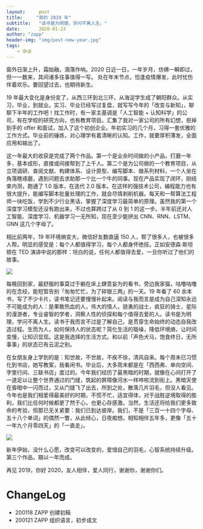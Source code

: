 ```yaml
---
layout:     post
title:     "我的 2019 年"
subtitle:   "读书是为明理，学问不离人生。"
date:       2020-01-23
author: "zapp"
header-img: "img/post-new-year.jpg"
tags:
    - 杂谈
---
```


窗外日渐上升，霜始融，滴落作响。2020 日近一日，一年岁月，仿佛一瞬即过，但一一数来，其间诸多往事值得一写。
处在年末节点，恰逢疫情爆发，此时忧伤伴着欢乐。要回望过去，也期待新生。

19 年最大变化是身份变了，从西三环到北三环，从海淀学生成了朝阳群众。从实习，毕业，到就业。实习、毕业已经写过复盘，就写写今年的「改变与新知」，聊聊下半年的工作吧！找工作时，有一家主基调是「人工智能 + 认知科学」的公司，有在学校的研究方向，也有教育项目。汇集了我对一家公司的所有幻想，拒掉到手的 offer 和面试，加入了这个初创企业。年初实习的几个月，习得一套优雅的工作方式。毕业前的锤炼，对心理学有着清晰的认知。工作，就要厚积薄发，全面应用和输出了。

这一年最大的收获是完成了两个作品。第一个是业余时间做的小产品，打磨一年多，基本成形，直接或间接帮到了上千人。第二个是为公司做的一个教育项目，从立项调研、查阅文献、构建体系、设计原型、编写脚本、做系列材料，一个人坐在角落瞎琢磨，遇到问题去求助那一个比一个牛的同事。现在产品实现了闭环，刚结束内测，跑通了 1.0 版本，在迭代 2.0 版本。在这样的强技术公司，编程能力也有很大提升，能编写脚本批量处理的工作，就会尽情剥削机器。每天和一帮算法工程师一块吃饭，学到不少行业黑话，掌握了深度学习最简单的原理。虽然我的第一个深度学习模型还没有跑出来，不过也算跨过了从 0 到 1 的这一步。半年前还对人工智能、深度学习、机器学习一无所知，现在至少能拼出 CNN、RNN、LSTM、GNN 这几个字母了。

相比前两年，19 年环境熵变大，微信好友数直逼 150 人，帮了很多人，也被很多人帮。明显的感受是：每个人都值得学习，每个人都身怀绝技。正如安德森·斯坦顿在 TED 演讲中说的那样：坦白的说，任何人都值得去爱，一旦你听过了他们的故事。

![](https://cnu347-1257355643.cos.ap-beijing.myqcloud.com/Bookshelf.jpeg)

每晚回到家，最舒服的事莫过于躺在床上肆意妄为的看书，旁边我家猫，咕噜咕噜的在念经，能短暂告别「匆匆忙忙，为了碎银三两」的一天。19 年看了 60 余本书，写了不少卡片，读书笔记还要慢慢补起来。阅读与我而言是成为自己深知永远不可能成为的人：是果敢热血的人，伟大的情人，骁勇的战士，疯狂的骑士，星际的漫游者，专业睿智的学者，洞察人性的侦探和每个值得去爱的人。读书是为明理，学问不离人生。读书于我而言不过是了解自己，是贯穿生命始终的动态自我改造过程。生而为人，如何保持人的状态呢？简化生活的聒噪，降低环境熵，让时间变慢，让知识显现。这是我选择的生活方式。和以前「声色犬马，饱食终日，无所事事」的状态已有云泥之别。

在女朋友身上学到的是：知世故，不世故，不疾不徐，清风自来。每个周末已习惯化到书店，她写教案，我看闲书。毕业后，大多周末都是在「西西弗、单向空间、字里行间、三联书店」度过的。今年我们经历了最黑暗的时期，就像在心间打开了一道足以让整个世界通过的门缝，筑起的屏障像河水一样哗啦流到街上。黑暗天使在昏暗中一闪而过，又从门缝飞了出去，所到之处，散落几片羽毛，但没人看见。今年也是我们相爱得最美好的时期，不慌不忙，适宜得体，对于战胜逆境取得的胜利，我们比任何时候都更了然于心，也更心存感激。当然，生活还将给我们更多致命的考验，但那已无关紧要：我们已到达彼岸。我们，不是「三百一十四个字母、五十八个单词」的偶然一瞥，从此倾心，日夜痴想。相知相伴五年多，更像「五十一年九个月零四天」的「一直走」。

![](https://cnu347-1257355643.cos.ap-beijing.myqcloud.com/cat_jubao.jpeg)

新年伊始，没什么心愿，改变可以改变的，爱惜自己的羽毛，心智系统持续升级。第三个作品，期以一年而成。

再见 2019，你好 2020，友人相伴，爱人同行，谢谢你，谢谢你们。

# ChangeLog
- 200118 ZAPP 创建初稿
- 200121 ZAPP 组织语言，初步成文


